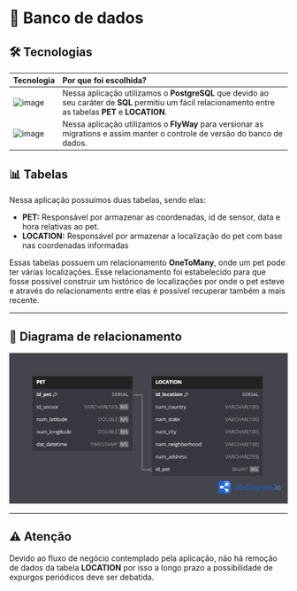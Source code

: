 # 🎲 Banco de dados

## 🛠️ Tecnologias

| Tecnologia                                                                                                                                    | Por que foi escolhida?                                                                                                                                     |
|:----------------------------------------------------------------------------------------------------------------------------------------------|:-----------------------------------------------------------------------------------------------------------------------------------------------------------| 
| ![image](https://download.logo.wine/logo/PostgreSQL/PostgreSQL-Logo.wine.png)                                                                 | Nessa aplicação utilizamos o **PostgreSQL** que devido ao seu caráter de **SQL** permitiu um fácil relacionamento entre as tabelas **PET** e **LOCATION**. |
| ![image]( https://1.bp.blogspot.com/-RfcBGcDKs5E/XvdCkpvjAJI/AAAAAAAAE4g/3jtNvuzABP8rKx3NqDxf0eh0qQ5YRllFACK4BGAsYHg/s320/flyway-logo-tm.png) | Nessa aplicação utilizamos o **FlyWay** para versionar as migrations e assim manter o controle de versão do banco de dados.                                |


## 📊 Tabelas
Nessa aplicação possuímos duas tabelas, sendo elas:
- **PET:** Responsável por armazenar as coordenadas, id de sensor, data e hora relativas ao pet.
- **LOCATION:** Responsável por armazenar a localização do pet com base nas coordenadas informadas

Essas tabelas possuem um relacionamento **OneToMany**, onde um pet pode ter várias localizações. 
Esse relacionamento foi estabelecido para que fosse possível construir um histórico de localizações por onde o pet esteve 
e através do relacionamento entre elas é possível recuperar também a mais recente.

---

## 📑 Diagrama de relacionamento
![image](media/database-relation.png)

---

## ⚠️️ Atenção
Devido ao fluxo de negócio contemplado pela aplicação, não há remoção de dados da tabela **LOCATION** por isso a longo prazo a possibilidade de expurgos periódicos deve ser debatida. 

